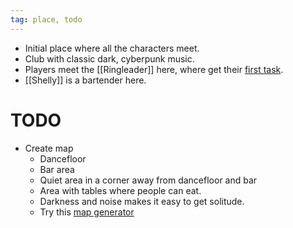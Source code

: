 ```yaml
---
tag: place, todo
---
```

* Initial place where all the characters meet.
* Club with classic dark, cyberpunk music.
* Players meet the [[Ringleader]] here, where get their [first task](First_task).
* [[Shelly]] is a bartender here.

# TODO
* Create map
  * Dancefloor
  * Bar area
  * Quiet area in a corner away from dancefloor and bar
  * Area with tables where people can eat.
  * Darkness and noise makes it easy to get solitude.
  * Try this [map generator](https://civitai.com/models/5012/dnd-map-generator)


